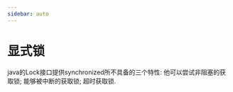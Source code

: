 ```yaml
---
sidebar: auto
---
```


# 显式锁

java的Lock接口提供synchronized所不具备的三个特性: 他可以尝试非阻塞的获取锁; 能够被中断的获取锁; 超时获取锁.



